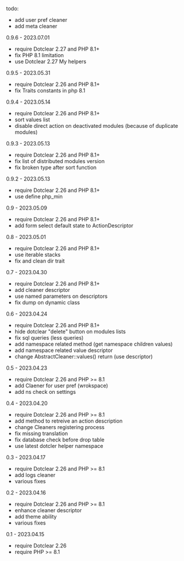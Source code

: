 todo:
- add user pref cleaner
- add meta cleaner

0.9.6 - 2023.07.01
- require Dotclear 2.27 and PHP 8.1+
- fix PHP 8.1 limitation
- use Dotclear 2.27 My helpers

0.9.5 - 2023.05.31
- require Dotclear 2.26 and PHP 8.1+
- fix Traits constants in php 8.1

0.9.4 - 2023.05.14
- require Dotclear 2.26 and PHP 8.1+
- sort values list
- disable direct action on deactivated modules (because of duplicate modules)

0.9.3 - 2023.05.13
- require Dotclear 2.26 and PHP 8.1+
- fix list of distributed modules version
- fix broken type after sort function

0.9.2 - 2023.05.13
- require Dotclear 2.26 and PHP 8.1+
- use define php_min

0.9 - 2023.05.09
- require Dotclear 2.26 and PHP 8.1+
- add form select default state to ActionDescriptor

0.8 - 2023.05.01
- require Dotclear 2.26 and PHP 8.1+
- use iterable stacks
- fix and clean dir trait

0.7 - 2023.04.30
- require Dotclear 2.26 and PHP 8.1+
- add cleaner descriptor
- use named parameters on descriptors
- fix dump on dynamic class

0.6 - 2023.04.24
- require Dotclear 2.26 and PHP 8.1+
- hide dotclear "delete" button on modules lists
- fix sql queries (less queries)
- add namespace related method (get namespace children values)
- add namespace related value descriptor
- change AbstractCleaner::values() return (use descriptor)

0.5 - 2023.04.23
- require Dotclear 2.26 and PHP >= 8.1
- add Claener for user pref (wrokspace)
- add ns check on settings

0.4 - 2023.04.20
- require Dotclear 2.26 and PHP >= 8.1
- add method to retreive an action description
- change Cleaners registering process
- fix missing translation
- fix database check before drop table
- use latest dotcler helper namespace

0.3 - 2023.04.17
- require Dotclear 2.26 and PHP >= 8.1
- add logs cleaner
- various fixes

0.2 - 2023.04.16
- require Dotclear 2.26 and PHP >= 8.1
- enhance cleaner descriptor
- add theme ability
- various fixes

0.1 - 2023.04.15
- require Dotclear 2.26
- require PHP >= 8.1